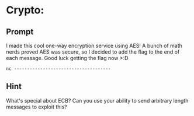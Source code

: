 # Crypto: 
## Prompt
I made this cool one-way encryption service using AES! A bunch of math nerds proved AES was secure, so I decided to add the flag to the end of each message. Good luck getting the flag now >:D

`nc -------------------------------------`
## Hint
What's special about ECB? Can you use your ability to send arbitrary length messages to exploit this?

